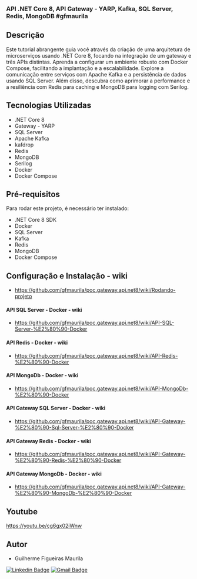 
### API .NET Core 8, API Gateway - YARP, Kafka, SQL Server, Redis, MongoDB #gfmaurila

## Descrição
Este tutorial abrangente guia você através da criação de uma arquitetura de microserviços usando .NET Core 8, focando na integração de um gateway e três APIs distintas. Aprenda a configurar um ambiente robusto com Docker Compose, facilitando a implantação e a escalabilidade. Explore a comunicação entre serviços com Apache Kafka e a persistência de dados usando SQL Server. Além disso, descubra como aprimorar a performance e a resiliência com Redis para caching e MongoDB para logging com Serilog.

## Tecnologias Utilizadas
- .NET Core 8
- Gateway - YARP
- SQL Server
- Apache Kafka
- kafdrop
- Redis
- MongoDB
- Serilog
- Docker
- Docker Compose

## Pré-requisitos
Para rodar este projeto, é necessário ter instalado:
- .NET Core 8 SDK
- Docker
- SQL Server
- Kafka
- Redis
- MongoDB
- Docker Compose

## Configuração e Instalação - wiki
- https://github.com/gfmaurila/poc.gateway.api.net8/wiki/Rodando-projeto


#### API SQL Server - Docker - wiki
- https://github.com/gfmaurila/poc.gateway.api.net8/wiki/API-SQL-Server-%E2%80%90-Docker

#### API Redis - Docker - wiki
- https://github.com/gfmaurila/poc.gateway.api.net8/wiki/API-Redis-%E2%80%90-Docker

#### API MongoDb - Docker - wiki
- https://github.com/gfmaurila/poc.gateway.api.net8/wiki/API-MongoDb-%E2%80%90-Docker



#### API Gateway SQL Server - Docker - wiki
- https://github.com/gfmaurila/poc.gateway.api.net8/wiki/API-Gateway-%E2%80%90-Sql-Server-%E2%80%90-Docker

#### API Gateway Redis - Docker - wiki
- https://github.com/gfmaurila/poc.gateway.api.net8/wiki/API-Gateway-%E2%80%90-Redis-%E2%80%90-Docker

#### API Gateway MongoDb - Docker - wiki
- https://github.com/gfmaurila/poc.gateway.api.net8/wiki/API-Gateway-%E2%80%90-MongoDb-%E2%80%90-Docker



## Youtube
https://youtu.be/cg6gx02iWnw

## Autor

- Guilherme Figueiras Maurila

[![Linkedin Badge](https://img.shields.io/badge/-Guilherme_Figueiras_Maurila-blue?style=flat-square&logo=Linkedin&logoColor=white&link=https://www.linkedin.com/in/guilherme-maurila)](https://www.linkedin.com/in/guilherme-maurila)
[![Gmail Badge](https://img.shields.io/badge/-gfmaurila@gmail.com-c14438?style=flat-square&logo=Gmail&logoColor=white&link=mailto:gfmaurila@gmail.com)](mailto:gfmaurila@gmail.com)


